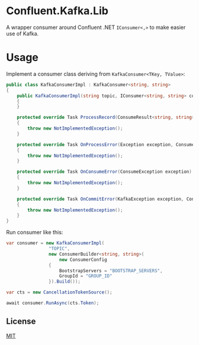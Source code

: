 # Confluent.Kafka.Lib

A wrapper consumer around Confluent .NET `IConsumer<,>` to make easier use of Kafka.

# Usage

Implement a consumer class deriving from `KafkaConsumer<TKey, TValue>`:
``` cs
public class KafkaConsumerImpl : KafkaConsumer<string, string>
{
    public KafkaConsumerImpl(string topic, IConsumer<string, string> consumer) : base(topic, consumer)
    {
    }

    protected override Task ProcessRecord(ConsumeResult<string, string> result)
    {
        throw new NotImplementedException();
    }

    protected override Task OnProcessError(Exception exception, ConsumeResult<string, string> result)
    {
        throw new NotImplementedException();
    }

    protected override Task OnConsumeError(ConsumeException exception)
    {
        throw new NotImplementedException();
    }

    protected override Task OnCommitError(KafkaException exception, ConsumeResult<string, string> result)
    {
        throw new NotImplementedException();
    }
}
```

Run consumer like this:
``` cs
var consumer = new KafkaConsumerImpl(
                "TOPIC",
                new ConsumerBuilder<string, string>(
                    new ConsumerConfig
                {
                    BootstrapServers = "BOOTSTRAP_SERVERS",
                    GroupId = "GROUP_ID"
                }).Build());

var cts = new CancellationTokenSource();

await consumer.RunAsync(cts.Token);
```

## License
[MIT](https://choosealicense.com/licenses/mit/)
